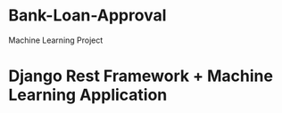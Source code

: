 # Bank-Loan-Approval
Machine Learning Project


# Django Rest Framework + Machine Learning Application
